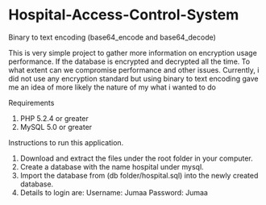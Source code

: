 Hospital-Access-Control-System
==============================

Binary to text encoding (base64_encode and base64_decode)

This is very simple project to gather more information on encryption usage performance.
If the database is encrypted and decrypted all the time. To what extent can we compromise performance and other issues.
Currently, i did not use any encryption standard but using binary to text encoding gave me an idea of more likely the nature of my what i wanted to do


Requirements
1. PHP 5.2.4 or greater
2. MySQL 5.0 or greater

Instructions to run this application.
1. Download and extract the files under the root folder in your computer.
2. Create a database with the name hospital under mysql.
3. Import the database from (db folder/hospital.sql) into the newly created database.
4. Details to login are:
  Username: Jumaa
  Password: Jumaa

